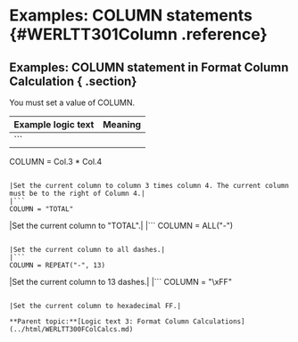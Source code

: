 # Examples: COLUMN statements {#WERLTT301Column .reference}

## Examples: COLUMN statement in Format Column Calculation { .section}

You must set a value of COLUMN.

|Example logic text|Meaning|
|------------------|-------|
|```
COLUMN = Col.3 * Col.4
```

|Set the current column to column 3 times column 4. The current column must be to the right of Column 4.|
|```
COLUMN = "TOTAL"
```

|Set the current column to "TOTAL".|
|```
COLUMN = ALL("-")
```

|Set the current column to all dashes.|
|```
COLUMN = REPEAT("-", 13)
```

|Set the current column to 13 dashes.|
|```
COLUMN = "\xFF"
```

|Set the current column to hexadecimal FF.|

**Parent topic:**[Logic text 3: Format Column Calculations](../html/WERLTT300FColCalcs.md)

